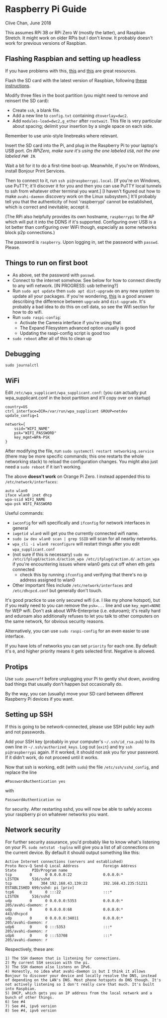 # Raspberry Pi Guide

Clive Chan, June 2018

This assumes RPi 3B or RPi Zero W (mostly the latter), and Raspbian Stretch.
It might work on older RPis but I don't know. It probably doesn't work for previous versions of Raspbian.

## Flashing Raspbian and setting up headless
If you have problems with this, [this](https://gist.github.com/gbaman/975e2db164b3ca2b51ae11e45e8fd40a)
and [this](https://cdn-learn.adafruit.com/downloads/pdf/turning-your-raspberry-pi-zero-into-a-usb-gadget.pdf)
are great resources.

Flash the SD card with the latest version of Raspbian, following [these instructions](https://www.raspberrypi.org/documentation/installation/installing-images/).

Modify three files in the boot partition (you might need to remove and reinsert the SD card):

- Create `ssh`, a blank file.
- Add a new line to `config.txt` containing `dtoverlay=dwc2`.
- Add `modules-load=dwc2,g_ether` after `rootwait`. This file is very particular about spacing; delimit your insertion by a single space on each side.

Remember to use unix-style linebreaks where relevant.

Insert the SD card into the Pi, and plug in the Raspberry Pi to your laptop's USB port. *On RPiZero, make sure it's using the one labeled `USB`, not the one labeled `PWR IN`.*

Wait a bit for it to do a first-time boot-up. Meanwhile, if you're on Windows, install Bonjour Print Services.

Then to connect to it, run `ssh pi@raspberrypi.local`. [If you're on Windows, use PuTTY; it'll discover it for you and then you can use PuTTY local tunnels to ssh from whatever other terminal you want.]
[I haven't figured out how to make `avahi-daemon` discovery work on the Linux subsystem.]
It'll probably tell you that the authenticity of host 'raspberrypi' cannot be established, which is correct and inevitable; accept it.

(The RPi also helpfully provides its own hostname, `raspberrypi` to the AP which will put it into the DDNS if it's supported. Configuring over USB is a lot better than configuring over WiFi though, especially as some networks block p2p connections.)

The password is `raspberry`. Upon logging in, set the password with `passwd`. Please.

## Things to run on first boot

- As above, set the password with `passwd`.
- Connect to the internet somehow. See below for how to connect directly to any wifi network. [IN PROGRESS: usb tethering?]
- Run `sudo apt update` then `sudo apt dist-upgrade` on any new system to update all your packages. If you're wondering, [this](https://askubuntu.com/a/226213) is a good answer describing the difference between `upgrade` and `dist-upgrade`. It's probably a bad idea to do this on cell data, so see the Wifi section for how to do wifi.
- Run `sudo raspi-config`:
  - Activate the Camera interface if you're using that
  - The Expand Filesystem advanced option usually is good
  - Updating the raspi-config script is good too
- `sudo reboot` after all of this to clean up

## Debugging

`sudo journalctl`

## WiFi

Edit `/etc/wpa_supplicant/wpa_supplicant.conf`: (you can actually put wpa_supplicant.conf in the boot partition and it'll copy over on startup)

```
country=US
ctrl_interface=DIR=/var/run/wpa_supplicant GROUP=netdev
update_config=1

network={
    ssid="WIFI_NAME"
    psk="WIFI_PASSWORD"
    key_mgmt=WPA-PSK
}
```

After modifying the file, run `sudo systemctl restart networking.service`
(there may be more specific commands; this one restarts the whole networking stack)
to reload the configuration changes. You might also just need a `sudo reboot` if it isn't working.

The above **doesn't work** on Orange Pi Zero. I instead appended this to `/etc/network/interfaces`:
```
auto wlan0
iface wlan0 inet dhcp
wpa-ssid WIFI_NAME
wpa-psk WIFI_PASSWORD
```


Useful commands:
- `iwconfig` for wifi specifically and `ifconfig` for network interfaces in general
- `iwgetid wlan0` will get you the currently connected wifi name.
- `sudo iw dev wlan0 scan | grep SSID` will scan for all nearby networks.
- `wpa_cli -i wlan0 reconfigure` will restart things after you edit `wpa_supplicant.conf`
- (not sure if this is necessary) `sudo mv /etc/ifplugd/action.d/action_wpa /etc/ifplugd/action.d/.action_wpa` if you're encountering issues where wlan0 gets cut off when eth gets connected
  - check this by running `ifconfig` and verifying that there's no ip address assigned to wlan0
- Other important files include `/etc/network/interfaces` and `/etc/dhcpcd.conf` but generally don't touch.

It's good practice to use only secured wifi (i.e. I like my phone hotspot), but if you really need to you can remove the `psk=...` line and use `key_mgmt=NONE` for WEP wifi. Don't ask about WPA-Enterprise (i.e. eduroam); it's really hard and eduroam also additionally refuses to let you talk to other computers on the same network, for obvious security reasons.

Alternatively, you can use `sudo raspi-config` for an even easier to use interface.

If you have lots of networks you can set `priority` for each one. By default it's `0`, and higher priority means it gets selected first. Negative is allowed.

## Protips

Use `sudo poweroff` before unplugging your Pi to gently shut down, avoiding bad things that usually don't happen but occasionally do.

By the way, you can (usually) move your SD card between different Raspberry Pi devices if you want.

## Setting up SSH

If this is going to be network-connected, please use SSH public key auth and not passwords.

Add your SSH key (probably in your computer's `~/.ssh/id_rsa.pub`) to its own line in `~/.ssh/authorized_keys`. Log out (`exit`) and try `ssh pi@raspberrypi` again. If it worked, it should not ask you for your password. If it didn't work, do not proceed until it works.

Now that ssh is working, edit (with `sudo`) the file `/etc/ssh/sshd_config`, and replace the line

```
#PasswordAuthentication yes
```

with

```
PasswordAuthentication no
```

for security. After restarting sshd, you will now be able to safely access your raspberry pi on whatever networks you want.

## Network security

For further security assurance, you'd probably like to know what's listening on your Pi. `sudo netstat -tuplna` will give you a list of all connections on the current device. By default it should output something like this:

```
Active Internet connections (servers and established)
Proto Recv-Q Send-Q Local Address           Foreign Address         State       PID/Program name
tcp        0      0 0.0.0.0:22              0.0.0.0:*               LISTEN      516/sshd
tcp        0    304 192.168.43.139:22       192.168.43.235:51211    ESTABLISHED 699/sshd: pi [priv]
tcp6       0      0 :::22                   :::*                    LISTEN      516/sshd
udp        0      0 0.0.0.0:5353            0.0.0.0:*                           205/avahi-daemon: r
udp        0      0 0.0.0.0:68              0.0.0.0:*                           443/dhcpcd
udp        0      0 0.0.0.0:34011           0.0.0.0:*                           205/avahi-daemon: r
udp6       0      0 :::5353                 :::*                                205/avahi-daemon: r
udp6       0      0 :::53708                :::*                                205/avahi-daemon: r
```

Respectively, these are:

```
1) The SSH daemon that is listening for connections.
2) My current SSH session with the pi.
3) The SSH daemon also listens on IPv6.
4) Honestly, no idea what avahi-daemon is but I think it allows Bonjour to discover your device and locally resolve the DNS, instead of depending on the LAN's DNS. Most phone hotspots do DNS though. It's not actively listening so I don't really care that much. It's built into Raspbian.
5) DHCP, which gets you an IP address from the local network and a bunch of other things.
6) See #4
7) See #4, ipv6 version
8) See #4, ipv6 version
```
